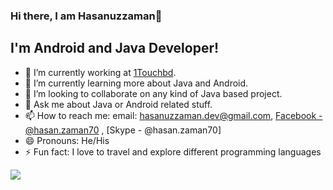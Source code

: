 ### Hi there, I am Hasanuzzaman👋

## I'm Android and Java Developer!
- 🔭 I’m currently working at [1Touchbd](https://1touchbd.com/).
- 🌱 I’m currently learning more about Java and Android.
- 👯 I’m looking to collaborate on any kind of Java based project.
- 💬 Ask me about Java or Android related stuff.
- 📫 How to reach me: email: hasanuzzaman.dev@gmail.com, [Facebook - @hasan.zaman70](https://www.facebook.com/hasan.zaman70/) , [Skype - @hasan.zaman70]
- 😄 Pronouns: He/His
- ⚡ Fun fact:  I love to travel and explore different programming languages

<img src = "https://github-readme-stats.vercel.app/api?username=hasanuzzaman-dev&&show_icons=true&title_color=ffffff&icon_color=bb2acf&text_color=daf7dc&bg_color=151515">

